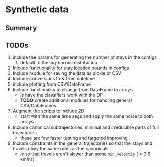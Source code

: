 # Synthetic data 

## Summary



## TODOs

1. include the params for generating the number of stays in the configs
    1. default to the log-normal distribution
2. Inlcude functionality for stay location bounds in configs
3. Include module for saving the data as pickle or CSV
4. Include conversions to & from datetime
5. include plotting from CSV/DataFrame
6. Include functionality to change from DataFrame to arrays
    * _ie_ have the classifiers work with the DF
    * **TODO** create additional modules for handling general CSV/DataFrames
7. Augment the scripts to include 2D
    * start with the same time segs and apply the same noise to both arrays
8. Include canonical subtrajectories: minimal and irreducible parts of full trajectories
    * these are fow faster testing and targeted improving
9. Include constraints in the general trajectories so that the stays and travels obey the same rules as the canonicals
    * _ie_ so that travels aren't slower than some `min_veloctiy` ($\approx 3.6$ km/hr)
